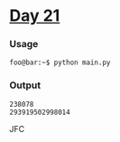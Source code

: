 # [Day 21](https://adventofcode.com/2024/day/21)
### Usage
```
foo@bar:~$ python main.py
```
### Output
```
238078
293919502998014
```

JFC